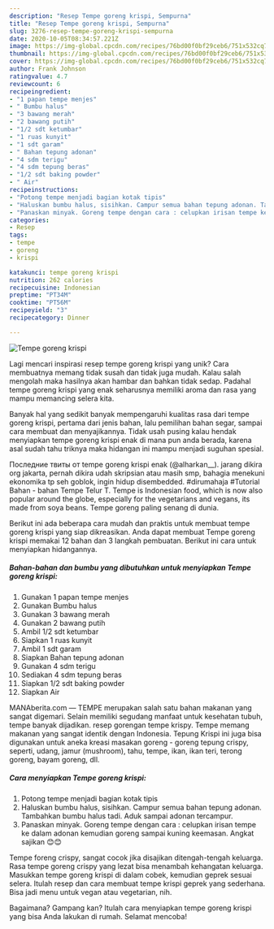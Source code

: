 ```yaml
---
description: "Resep Tempe goreng krispi, Sempurna"
title: "Resep Tempe goreng krispi, Sempurna"
slug: 3276-resep-tempe-goreng-krispi-sempurna
date: 2020-10-05T08:34:57.221Z
image: https://img-global.cpcdn.com/recipes/76bd00f0bf29ceb6/751x532cq70/tempe-goreng-krispi-foto-resep-utama.jpg
thumbnail: https://img-global.cpcdn.com/recipes/76bd00f0bf29ceb6/751x532cq70/tempe-goreng-krispi-foto-resep-utama.jpg
cover: https://img-global.cpcdn.com/recipes/76bd00f0bf29ceb6/751x532cq70/tempe-goreng-krispi-foto-resep-utama.jpg
author: Frank Johnson
ratingvalue: 4.7
reviewcount: 6
recipeingredient:
- "1 papan tempe menjes"
- " Bumbu halus"
- "3 bawang merah"
- "2 bawang putih"
- "1/2 sdt ketumbar"
- "1 ruas kunyit"
- "1 sdt garam"
- " Bahan tepung adonan"
- "4 sdm terigu"
- "4 sdm tepung beras"
- "1/2 sdt baking powder"
- " Air"
recipeinstructions:
- "Potong tempe menjadi bagian kotak tipis"
- "Haluskan bumbu halus, sisihkan. Campur semua bahan tepung adonan. Tambahkan bumbu halus tadi. Aduk sampai adonan tercampur."
- "Panaskan minyak. Goreng tempe dengan cara : celupkan irisan tempe ke dalam adonan kemudian goreng sampai kuning keemasan. Angkat sajikan 😊😊"
categories:
- Resep
tags:
- tempe
- goreng
- krispi

katakunci: tempe goreng krispi 
nutrition: 262 calories
recipecuisine: Indonesian
preptime: "PT34M"
cooktime: "PT56M"
recipeyield: "3"
recipecategory: Dinner

---
```



![Tempe goreng krispi](https://img-global.cpcdn.com/recipes/76bd00f0bf29ceb6/751x532cq70/tempe-goreng-krispi-foto-resep-utama.jpg)

Lagi mencari inspirasi resep tempe goreng krispi yang unik? Cara membuatnya memang tidak susah dan tidak juga mudah. Kalau salah mengolah maka hasilnya akan hambar dan bahkan tidak sedap. Padahal tempe goreng krispi yang enak seharusnya memiliki aroma dan rasa yang mampu memancing selera kita.

Banyak hal yang sedikit banyak mempengaruhi kualitas rasa dari tempe goreng krispi, pertama dari jenis bahan, lalu pemilihan bahan segar, sampai cara membuat dan menyajikannya. Tidak usah pusing kalau hendak menyiapkan tempe goreng krispi enak di mana pun anda berada, karena asal sudah tahu triknya maka hidangan ini mampu menjadi suguhan spesial.

Последние твиты от tempe goreng krispi enak (@alharkan__). jarang dikira org jakarta, pernah dikira udah skripsian atau masih smp, bahagia menekuni ekonomika tp seh goblok, ingin hidup disembedded. #dirumahaja #Tutorial Bahan - bahan Tempe Telur T. Tempe is Indonesian food, which is now also popular around the globe, especially for the vegetarians and vegans, its made from soya beans. Tempe goreng paling senang di dunia.


Berikut ini ada beberapa cara mudah dan praktis untuk membuat tempe goreng krispi yang siap dikreasikan. Anda dapat membuat Tempe goreng krispi memakai 12 bahan dan 3 langkah pembuatan. Berikut ini cara untuk menyiapkan hidangannya.

<!--inarticleads1-->

##### Bahan-bahan dan bumbu yang dibutuhkan untuk menyiapkan Tempe goreng krispi:

1. Gunakan 1 papan tempe menjes
1. Gunakan  Bumbu halus
1. Gunakan 3 bawang merah
1. Gunakan 2 bawang putih
1. Ambil 1/2 sdt ketumbar
1. Siapkan 1 ruas kunyit
1. Ambil 1 sdt garam
1. Siapkan  Bahan tepung adonan
1. Gunakan 4 sdm terigu
1. Sediakan 4 sdm tepung beras
1. Siapkan 1/2 sdt baking powder
1. Siapkan  Air


MANAberita.com — TEMPE merupakan salah satu bahan makanan yang sangat digemari. Selain memiliki segudang manfaat untuk kesehatan tubuh, tempe banyak dijadikan. resep gorengan tempe krispy. Tempe memang makanan yang sangat identik dengan Indonesia. Tepung Krispi ini juga bisa digunakan untuk aneka kreasi masakan goreng - goreng tepung crispy, seperti, udang, jamur (mushroom), tahu, tempe, ikan, ikan teri, terong goreng, bayam goreng, dll. 

<!--inarticleads2-->

##### Cara menyiapkan Tempe goreng krispi:

1. Potong tempe menjadi bagian kotak tipis
1. Haluskan bumbu halus, sisihkan. Campur semua bahan tepung adonan. Tambahkan bumbu halus tadi. Aduk sampai adonan tercampur.
1. Panaskan minyak. Goreng tempe dengan cara : celupkan irisan tempe ke dalam adonan kemudian goreng sampai kuning keemasan. Angkat sajikan 😊😊


Tempe foreng crispy, sangat cocok jika disajikan ditengah-tengah keluarga. Rasa tempe goreng crispy yang lezat bisa menambah kehangatan keluarga. Masukkan tempe goreng krispi di dalam cobek, kemudian geprek sesuai selera. Itulah resep dan cara membuat tempe krispi geprek yang sederhana. Bisa jadi menu untuk vegan atau vegetarian, nih. 

Bagaimana? Gampang kan? Itulah cara menyiapkan tempe goreng krispi yang bisa Anda lakukan di rumah. Selamat mencoba!
